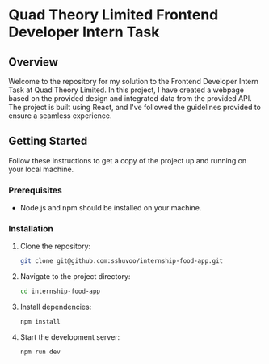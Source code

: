 # Quad Theory Limited Frontend Developer Intern Task

## Overview

Welcome to the repository for my solution to the Frontend Developer Intern Task at Quad Theory Limited. In this project, I have created a webpage based on the provided design and integrated data from the provided API. The project is built using React, and I've followed the guidelines provided to ensure a seamless experience.

## Getting Started

Follow these instructions to get a copy of the project up and running on your local machine.

### Prerequisites

- Node.js and npm should be installed on your machine.

### Installation

1. Clone the repository:

   ```bash
   git clone git@github.com:sshuvoo/internship-food-app.git
   ```

2. Navigate to the project directory:

   ```bash
   cd internship-food-app
   ```

3. Install dependencies:

   ```bash
   npm install
   ```

4. Start the development server:

   ```bash
   npm run dev
   ```
